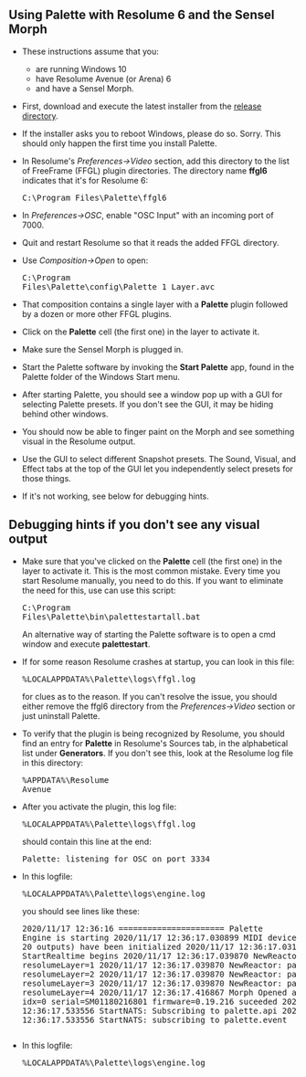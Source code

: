 ## Using Palette with Resolume 6 and the Sensel Morph

- These instructions assume that you:
  - are running Windows 10
  - have Resolume Avenue (or Arena) 6
  - and have a Sensel Morph.

- First, download and execute the latest installer from the
<a href=https://github.com/vizicist/palette/tree/main/release>release directory</a>.

- If the installer asks you to reboot Windows, please do so.  Sorry.  This should only happen the first time you install Palette.

- In Resolume's <i>Preferences->Video</i> section, add this directory to the list of FreeFrame (FFGL) plugin directories.  The directory name <b>ffgl6</b> indicates that it's for Resolume 6: <pre>C:\Program Files\Palette\ffgl6</pre>

- In <i>Preferences->OSC</i>, enable "OSC Input" with an incoming port of 7000.

- Quit and restart Resolume so that it reads the added FFGL directory.

- Use <i>Composition->Open</i> to open: <pre>C:\Program Files\Palette\config\Palette_1_Layer.avc</pre>

- That composition contains a single layer with a <b>Palette</b> plugin followed by a dozen or more other FFGL plugins.

- Click on the <b>Palette</b> cell (the first one) in the layer to activate it.

- Make sure the Sensel Morph is plugged in.

- Start the Palette software by invoking the
<b>Start Palette</b> app, found in the Palette folder of the Windows Start menu.

- After starting Palette, you should see a window
pop up with a GUI for selecting Palette presets.
If you don't see the GUI, it may be hiding behind other windows.

- You should now be able to finger paint on the Morph and see something visual in the Resolume output.

- Use the GUI to select different Snapshot presets.  The Sound, Visual, and Effect tabs at the top of the GUI let you independently select presets for those things.

- If it's not working, see below for debugging hints.

## Debugging hints if you don't see any visual output

- Make sure that you've clicked on the <b>Palette</b>
cell (the first one) in the layer to activate it.
This is the most common mistake.
Every time you start Resolume manually, you need to do this.
If you want to eliminate the need for this, use can use this script: <pre>C:\Program Files\Palette\bin\palettestartall.bat</pre> An alternative way of starting the Palette software is to open a cmd window and execute <b>palettestart</b>.

- If for some reason Resolume crashes at startup,
you can look in this file: <pre>%LOCALAPPDATA%\Palette\logs\ffgl.log</pre>
for clues as to the reason.  If you can't resolve the issue,
you should either remove the ffgl6 directory from the <i>Preferences->Video</i> section or just uninstall Palette.

- To verify that the plugin is being recognized by Resolume,
you should find an entry for <b>Palette</b> in Resolume's Sources tab, in the alphabetical list under <b>Generators</b>.  If you don't see this, look at the Resolume log file in this directory: <pre>%APPDATA%\Resolume Avenue</pre>

- After you activate the plugin, this log file: <pre>%LOCALAPPDATA%\Palette\logs\ffgl.log</pre>
should contain this line at the end: <pre>Palette: listening for OSC on port 3334</pre>

- In this logfile: <pre>%LOCALAPPDATA%\Palette\logs\engine.log</pre>
you should see lines like these: <pre>2020/11/17 12:36:16 ====================== Palette Engine is starting
2020/11/17 12:36:17.030899 MIDI devices (18 inputs, 20 outputs) have been initialized
2020/11/17 12:36:17.031868 StartRealtime begins
2020/11/17 12:36:17.039870 NewReactor: pad=A resolumeLayer=1
2020/11/17 12:36:17.039870 NewReactor: pad=B resolumeLayer=2
2020/11/17 12:36:17.039870 NewReactor: pad=C resolumeLayer=3
2020/11/17 12:36:17.039870 NewReactor: pad=D resolumeLayer=4
2020/11/17 12:36:17.416867 Morph Opened and Started: idx=0 serial=SM01180216801 firmware=0.19.216 suceeded
2020/11/17 12:36:17.533556 StartNATS: Subscribing to palette.api
2020/11/17 12:36:17.533556 StartNATS: subscribing to palette.event
</pre>

- In this logfile: <pre>%LOCALAPPDATA%\Palette\logs\engine.log</pre>